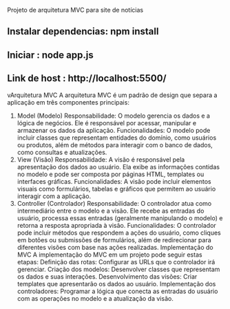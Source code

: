 
Projeto de arquitetura MVC para site de notícias

## Instalar dependencias: npm install
## Iniciar : node app.js
## Link de host : http://localhost:5500/
vArquitetura MVC
A arquitetura MVC é um padrão de design que separa a aplicação em três componentes principais:
1. Model (Modelo)
Responsabilidade: O modelo gerencia os dados e a lógica de negócios. Ele é responsável por acessar, manipular e armazenar os dados da aplicação.
Funcionalidades: O modelo pode incluir classes que representam entidades do domínio, como usuários ou produtos, além de métodos para interagir com o banco de dados, como consultas e atualizações.
2. View (Visão)
Responsabilidade: A visão é responsável pela apresentação dos dados ao usuário. Ela exibe as informações contidas no modelo e pode ser composta por páginas HTML, templates ou interfaces gráficas.
Funcionalidades: A visão pode incluir elementos visuais como formulários, tabelas e gráficos que permitem ao usuário interagir com a aplicação.
3. Controller (Controlador)
Responsabilidade: O controlador atua como intermediário entre o modelo e a visão. Ele recebe as entradas do usuário, processa essas entradas (geralmente manipulando o modelo) e retorna a resposta apropriada à visão.
Funcionalidades: O controlador pode incluir métodos que respondem a ações do usuário, como cliques em botões ou submissões de formulários, além de redirecionar para diferentes visões com base nas ações realizadas.
Implementação do MVC
A implementação do MVC em um projeto pode seguir estas etapas:
Definição das rotas: Configurar as URLs que o controlador irá gerenciar.
Criação dos modelos: Desenvolver classes que representam os dados e suas interações.
Desenvolvimento das visões: Criar templates que apresentarão os dados ao usuário.
Implementação dos controladores: Programar a lógica que conecta as entradas do usuário com as operações no modelo e a atualização da visão.
